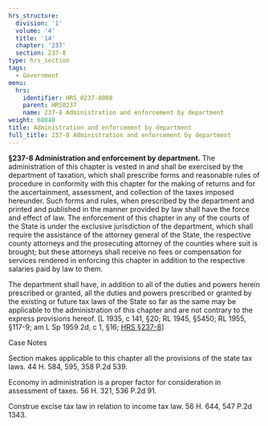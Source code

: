 ```yaml
---
hrs_structure:
  division: '1'
  volume: '4'
  title: '14'
  chapter: '237'
  section: 237-8
type: hrs_section
tags:
  - Government
menu:
  hrs:
    identifier: HRS_0237-0008
    parent: HRS0237
    name: 237-8 Administration and enforcement by department
weight: 68040
title: Administration and enforcement by department
full_title: 237-8 Administration and enforcement by department
---
```

**§237-8 Administration and enforcement by department.** The administration of this chapter is vested in and shall be exercised by the department of taxation, which shall prescribe forms and reasonable rules of procedure in conformity with this chapter for the making of returns and for the ascertainment, assessment, and collection of the taxes imposed hereunder. Such forms and rules, when prescribed by the department and printed and published in the manner provided by law shall have the force and effect of law. The enforcement of this chapter in any of the courts of the State is under the exclusive jurisdiction of the department, which shall require the assistance of the attorney general of the State, the respective county attorneys and the prosecuting attorney of the counties where suit is brought; but these attorneys shall receive no fees or compensation for services rendered in enforcing this chapter in addition to the respective salaries paid by law to them.

The department shall have, in addition to all of the duties and powers herein prescribed or granted, all the duties and powers prescribed or granted by the existing or future tax laws of the State so far as the same may be applicable to the administration of this chapter and are not contrary to the express provisions hereof. [L 1935, c 141, §20; RL 1945, §5450; RL 1955, §117-9; am L Sp 1959 2d, c 1, §16; [HRS §237-8](/title-14/chapter-237/section-237-8/)]

Case Notes

Section makes applicable to this chapter all the provisions of the state tax laws. 44 H. 584, 595, 358 P.2d 539.

Economy in administration is a proper factor for consideration in assessment of taxes. 56 H. 321, 536 P.2d 91.

Construe excise tax law in relation to income tax law. 56 H. 644, 547 P.2d 1343.